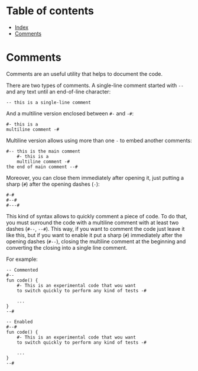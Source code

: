 # Table of contents

- [Index](#index)
- [Comments](#comments)

# Comments

Comments are an useful utility that helps to document the code.

There are two types of comments. A single-line comment started with `--` and any text until an end-of-line character:

```lexem
-- this is a single-line comment
```

And a multiline version enclosed between `#-` and  `-#`:

```lexem
#- this is a
multiline comment -#
```

Multiline version allows using more than one `-` to embed another comments:

```lexem
#-- this is the main comment
    #- this is a
    multiline comment -#
the end of main comment --#
```

Moreover, you can close them immediately after opening it, just putting a sharp (`#`) after the opening dashes (`-`):

```lexem
#-#
#--#
#---#
```

This kind of syntax allows to quickly comment a piece of code.
To do that, you must surround the code with a multiline comment with at least two dashes (`#--`, `--#`).
This way, if you want to comment the code just leave it like this, but if you want to enable it put a sharp (`#`) immediately after the opening dashes (`#--`),
closing the multiline comment at the beginning and converting the closing into a single line comment.

For example:

```lexem
-- Commented
#--
fun code() {
    #- This is an experimental code that wou want
    to switch quickly to perform any kind of tests -#

    ...
}
--#

-- Enabled
#--#
fun code() {
    #- This is an experimental code that wou want
    to switch quickly to perform any kind of tests -#

    ...
}
--#
```
